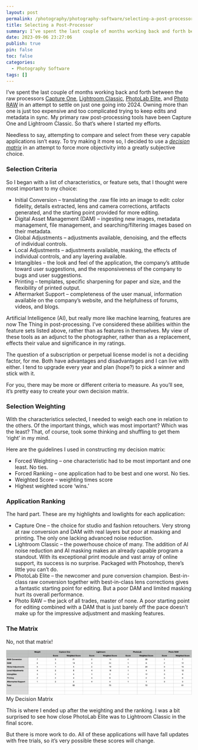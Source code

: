 ```yaml
---
layout: post
permalink: /photography/photography-software/selecting-a-post-processor/
title: Selecting a Post-Processor
summary: I’ve spent the last couple of months working back and forth between the raw processors [Capture One](https://www.captureone.com/en), [Lightroom Classic](https://www.adobe.com/products/photoshop-lightroom-classic.html), [PhotoLab Elite](https://www.dxo.com/dxo-photolab/), and [Photo RAW](https://www.on1.com/products/photo-raw/) in an attempt to settle on just one going into 2024.
date: 2023-09-06 23:27:06
publish: true
pin: false
toc: false
categories:
  - Photography Software
tags: []
---
```


I’ve spent the last couple of months working back and forth between the raw processors [Capture One](https://www.captureone.com/en), [Lightroom Classic](https://www.adobe.com/products/photoshop-lightroom-classic.html), [PhotoLab Elite](https://www.dxo.com/dxo-photolab/), and [Photo RAW](https://www.on1.com/products/photo-raw/) in an attempt to settle on just one going into 2024. Owning more than one is just too expensive and too complicated trying to keep edits and metadata in sync. My primary raw post-processing tools have been Capture One and Lightroom Classic. So that’s where I started my efforts.

Needless to say, attempting to compare and select from these very capable applications isn’t easy. To try making it more so, I decided to use a [_decision matrix_](https://en.wikipedia.org/wiki/Decision_matrix#:~:text=A%20decision%20matrix%20is%20a,based%20on%20certain%20decision%20criteria.) in an attempt to force more objectivity into a greatly subjective choice.

### Selection Criteria

So I began with a list of characteristics, or feature sets, that I thought were most important to my choice:

- Initial Conversion – translating the .raw file into an image to edit: color fidelity, details extracted, lens and camera corrections, artifacts generated, and the starting point provided for more editing.
- Digital Asset Management (DAM) – ingesting new images, metadata management, file management, and searching/filtering images based on their metadata.
- Global Adjustments – adjustments available, denoising, and the effects of individual controls.
- Local Adjustments – adjustments available, masking, the effects of individual controls, and any layering available.
- Intangibles – the look and feel of the application, the company’s attitude toward user suggestions, and the responsiveness of the company to bugs and user suggestions.
- Printing – templates, specific sharpening for paper and size, and the flexibility of printed output.
- Aftermarket Support – completeness of the user manual, information available on the company’s website, and the helpfulness of forums, videos, and blogs.

Artificial Intelligence (AI), but really more like machine learning, features are now The Thing in post-processing. I’ve considered these abilities within the feature sets listed above, rather than as features in themselves. My view of these tools as an adjunct to the photographer, rather than as a replacement, effects their value and significance in my ratings.

The question of a subscription or perpetual license model is not a deciding factor, for me. Both have advantages and disadvantages and I can live with either. I tend to upgrade every year and plan (hope?) to pick a winner and stick with it.

For you, there may be more or different criteria to measure. As you’ll see, it’s pretty easy to create your own decision matrix.

### Selection Weighting

With the characteristics selected, I needed to weigh each one in relation to the others. Of the important things, which was most important? Which was the least? That, of course, took some thinking and shuffling to get them ‘right’ in my mind.

Here are the guidelines I used in constructing my decision matrix:

- Forced Weighting – one characteristic had to be most important and one least. No ties.
- Forced Ranking – one application had to be best and one worst. No ties.
- Weighted Score – weighting times score
- Highest weighted score ‘wins.’

### Application Ranking

The hard part. These are my highlights and lowlights for each application:

- Capture One – the choice for studio and fashion retouchers. Very strong at raw conversion and DAM with real layers but poor at masking and printing. The only one lacking advanced noise reduction.
- Lightroom Classic – the powerhouse choice of many. The addition of AI noise reduction and AI masking makes an already capable program a standout. With its exceptional print module and vast array of online support, its success is no surprise. Packaged with Photoshop, there’s little you can’t do.
- PhotoLab Elite – the newcomer and pure conversion champion. Best-in-class raw conversion together with best-in-class lens corrections gives a fantastic starting point for editing. But a poor DAM and limited masking hurt its overall performance.
- Photo RAW – the jack of all trades, master of none. A poor starting point for editing combined with a DAM that is just barely off the pace doesn’t make up for the impressive adjustment and masking features.

### The Matrix

No, not that matrix!

<figure style="display: block; margin: 1em auto 1em auto"><a href="/images/wp-content/uploads/2023/10/image-5.jpeg"><img src="/images/wp-content/uploads/2023/10/image-5.jpeg" alt="My Decision Matrix"></a><figcaption>My Decision Matrix</figcaption></figure>

This is where I ended up after the weighting and the ranking. I was a bit surprised to see how close PhotoLab Elite was to Lightroom Classic in the final score.

But there is more work to do. All of these applications will have fall updates with free trials, so it’s very possible these scores will change.
